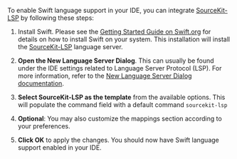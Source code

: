 To enable Swift language support in your IDE, you can integrate [SourceKit-LSP](https://github.com/swiftlang/sourcekit-lsp) by following these steps:

1. Install Swift. Please see the [Getting Started Guide on Swift.org](https://www.swift.org/getting-started/) for details on how to install Swift on your system.
   This installation will install the [SourceKit-LSP](https://github.com/swiftlang/sourcekit-lsp) language server.

2. **Open the New Language Server Dialog**. This can usually be found under the IDE settings related to Language Server Protocol (LSP).
   For more information, refer to the [New Language Server Dialog documentation](../UserDefinedLanguageServer.md#new-language-server-dialog).

3. **Select SourceKit-LSP as the template** from the available options.
   This will populate the command field with a default command `sourcekit-lsp`

4. **Optional**: You may also customize the mappings section according to your preferences.

5. **Click OK** to apply the changes. You should now have Swift language support enabled in your IDE.